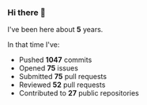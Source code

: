 ### Hi there 👋

I've been here about **5** years.

In that time I've:

- Pushed **1047** commits
- Opened **75** issues
- Submitted **75** pull requests
- Reviewed **52** pull requests
- Contributed to **27** public repositories

<!-- ![My scrobbles](https://lastfm-recently-played.vercel.app/api?user=dotdub) -->
